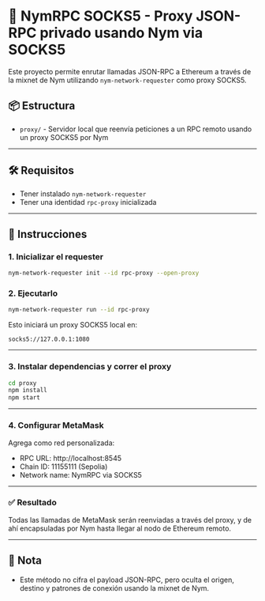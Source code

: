 
# 🔐 NymRPC SOCKS5 - Proxy JSON-RPC privado usando Nym via SOCKS5

Este proyecto permite enrutar llamadas JSON-RPC a Ethereum a través de la mixnet de Nym utilizando `nym-network-requester` como proxy SOCKS5.

## 📦 Estructura

- `proxy/` - Servidor local que reenvía peticiones a un RPC remoto usando un proxy SOCKS5 por Nym

---

## 🛠️ Requisitos

- Tener instalado `nym-network-requester`
- Tener una identidad `rpc-proxy` inicializada

---

## 🚀 Instrucciones

### 1. Inicializar el requester
```bash
nym-network-requester init --id rpc-proxy --open-proxy
```

### 2. Ejecutarlo
```bash
nym-network-requester run --id rpc-proxy
```

Esto iniciará un proxy SOCKS5 local en:
```
socks5://127.0.0.1:1080
```

---

### 3. Instalar dependencias y correr el proxy
```bash
cd proxy
npm install
npm start
```

---

### 4. Configurar MetaMask

Agrega como red personalizada:
- RPC URL: http://localhost:8545
- Chain ID: 11155111 (Sepolia)
- Network name: NymRPC via SOCKS5

---

### ✅ Resultado

Todas las llamadas de MetaMask serán reenviadas a través del proxy, y de ahí encapsuladas por Nym hasta llegar al nodo de Ethereum remoto.

---

## 🧠 Nota

- Este método no cifra el payload JSON-RPC, pero oculta el origen, destino y patrones de conexión usando la mixnet de Nym.
